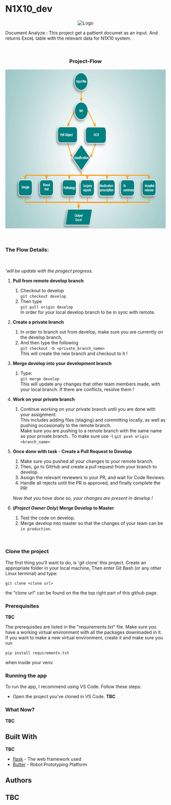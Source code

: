 # N1X10_dev
<p align="center">
    <img src="https://github.com/ehudb9/N1X10_dev/blob/main/assents/logo.png" alt="Logo" width="400" height="300">
</p>


Document Analyze :
This project get a pattient documet as an input.
And returns ExceL table with the relevant data for N1X10 system.

<br />
<p align="center">
    <h3 align="center">Project-Flow</h3>
</p>
<p align="center">
    <img src="https://github.com/ehudb9/N1X10_dev/blob/main/assents/flow.png" alt="Logo" width="600" height="500">
</p>
<br />

### The Flow Details:
<br />

*'will be update with the progect progress.*

1. **Pull from remote develop branch**
   1. Checkout to develop\
      `git checkout develop`
   1. Then type\
      `git pull origin develop`\
      In order for your local develop branch to be in sync with remote.
      
1. **Create a private branch**
   1. In order to branch out from develop, make sure you are currently on the develop branch,
   1. And then type the following\
       `git checkout -b <private_branch_name>`\
       This will create the new branch and checkout to it !
       
1. **Merge develop into your development branch**
   1. Type:\
      `git merge develop`\
      This will update any changes that other team members made, with your local branch. If there are conflicts, resolve them !
                 
1. **Work on your private branch**
   1. Continue working on your private branch until you are done with your assignment.\
      This includes adding files (staging) and committing locally, as well as pushing occasionally to the remote branch.\
      Make sure you are pushing to a remote branch with the same name as your private branch.. To make sure use -\ 
      `git push origin <branch_name>`


1. **Once done with task - Create a Pull Request to Develop**
   1. Make sure you pushed all your changes to your remote branch.
   1. Then, go to GitHub and create a pull request from your branch to develop.
   1. Assign the relevant reviewers to your PR, and wait for Code Reviews.
   1. Handle all rejects until the PR is approved, and finally complete the PR!
   
   *Now that you have done so, your changes are present in develop !*



1. **(*Project Owner Only*) Merge Develop to Master**
   1. Test the code on develop.
   2. Merge develop into master so that the changes of your team can be `in production`. 

<br /> 

### Clone the project

The first thing you'll want to do, is 'git clone' this project.
Create an appropriate folder in your local machine, 
Then enter Git Bash (or any other Linux terminal)
and type:
```
git clone <clone url>
```

the "clone url" can be found on the the top right part of this github page.

### Prerequisites
****TBC****

The prerequisites are listed in the "requirements.txt" file.
Make sure you have a working virtual environment with all the packages downloaded in it.
If you want to make a new virtual environment, create it and make sure you run
```
pip install requirements.txt
```
when inside your venv.

### Running the app

To run the app, I recommend using VS Code.
Follow these steps:
* Open the project you've cloned in VS Code.
****TBC****

### What Now?

****TBC****

## Built With
****TBC****
* [flask](https://flask.palletsprojects.com/en/1.1.x/) - The web framework used
* [Butter](https://bennymeg.github.io/Butter.MAS.PythonAPI/) - Robot Prototyping Platform

## Authors
## ****TBC****
